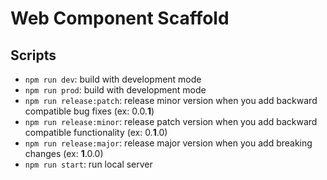 # Web Component Scaffold

## Scripts

- `npm run dev`: build with development mode
- `npm run prod`: build with development mode
- `npm run release:patch`: release minor version when you add backward compatible bug fixes (ex: 0.0.**1**)
- `npm run release:minor`: release patch version when you add backward compatible functionality (ex: 0.**1**.0)
- `npm run release:major`: release major version when you add breaking changes (ex: **1**.0.0)
- `npm run start`: run local server
